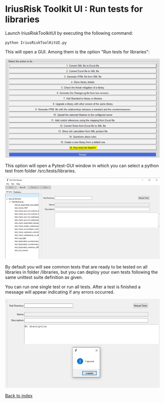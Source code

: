 IriusRisk Toolkit UI : Run tests for libraries
===================================================================    

Launch IriusRiskToolkitUI by executing the following command:    

``` 
python IriusRiskToolKitUI.py
```    

This will open a GUI. Among them is the option "Run tests for libraries":

![](attachments/runTestsForLibraries/tests1.png)

This option will open a Pytest-GUI window in which you can select a python test from folder /src/tests/libraries.

![](attachments/runTestsForLibraries/tests2.png)

By default you will see common tests that are ready to be tested on all libraries in folder /libraries, but you can deploy your own tests following the same unittest suite definition as given.

You can run one single test or run all tests. After a test is finished a message will appear indicating if any errors occurred.

![](attachments/runTestsForLibraries/tests3.png) 

[Back to index](Readme.md)
